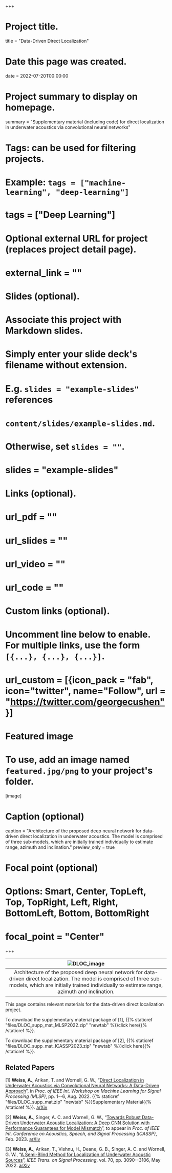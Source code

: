 +++
# Project title.
title = "Data-Driven Direct Localization"

# Date this page was created.
date = 2022-07-20T00:00:00

# Project summary to display on homepage.
summary = "Supplementary material (including code) for direct localization in underwater acoustics via convolutional neural networks"

# Tags: can be used for filtering projects.
# Example: `tags = ["machine-learning", "deep-learning"]`
# tags = ["Deep Learning"]

# Optional external URL for project (replaces project detail page).
# external_link = ""

# Slides (optional).
#   Associate this project with Markdown slides.
#   Simply enter your slide deck's filename without extension.
#   E.g. `slides = "example-slides"` references
#   `content/slides/example-slides.md`.
#   Otherwise, set `slides = ""`.
# slides = "example-slides"

# Links (optional).
# url_pdf = ""
# url_slides = ""
# url_video = ""
# url_code = ""

# Custom links (optional).
#   Uncomment line below to enable. For multiple links, use the form `[{...}, {...}, {...}]`.
# url_custom = [{icon_pack = "fab", icon="twitter", name="Follow", url = "https://twitter.com/georgecushen"}]

# Featured image
# To use, add an image named `featured.jpg/png` to your project's folder.
[image]
  # Caption (optional)
  caption = "Architecture of the proposed deep neural network for data-driven direct localization in underwater acoustics. The model is comprised of three sub-models, which are initially trained individually to estimate range, azimuth and inclination."
  preview_only = true
  # Focal point (optional)
  # Options: Smart, Center, TopLeft, Top, TopRight, Left, Right, BottomLeft, Bottom, BottomRight
  # focal_point = "Center"

+++

| ![DLOC_image](/img/CNN_localization_image.png) |
|:--:|
| Architecture of the proposed deep neural network for data-driven direct localization. The model is comprised of three sub-models, which are initially trained individually to estimate range, azimuth and inclination. |

This page contains relevant materials for the data-driven direct localization project.

To download the supplementary material package of [1], {{% staticref "files/DLOC_supp_mat_MLSP2022.zip" "newtab" %}}click here{{% /staticref %}}.

To download the supplementary material package of [2], {{% staticref "files/DLOC_supp_mat_ICASSP2023.zip" "newtab" %}}click here{{% /staticref %}}.


## **Related Papers** ##

[1] **Weiss, A.**, Arikan, T. and Wornell, G. W., “[Direct Localization in Underwater Acoustics via Convolutional Neural Networks: A Data-Driven Approach](https://ieeexplore.ieee.org/document/9943512)”, in _Proc. of IEEE Int. Workshop on Machine Learning for Signal Processing (MLSP)_, pp. 1--6, Aug. 2022. {{% staticref "files/DLOC_supp_mat.zip" "newtab" %}}Supplementary Material{{% /staticref %}}. [arXiv](https://arxiv.org/pdf/2207.10222.pdf)

[2] **Weiss, A.**, Singer, A. C. and Wornell, G. W., “[Towards Robust Data-Driven Underwater Acoustic Localization: A Deep CNN Solution with Performance Guarantees for Model Mismatch](https://ieeexplore.ieee.org/abstract/document/10094981)”, to appear in _Proc. of IEEE Int. Conference on Acoustics, Speech, and Signal Processing (ICASSP)_, Feb. 2023. [arXiv](https://arxiv.org/pdf/2305.17920.pdf)

[3] **Weiss, A.**, Arikan, T., Vishnu, H., Deane, G. B., Singer, A. C. and Wornell, G. W., “[A Semi-Blind Method for Localization of Underwater Acoustic Sources](https://ieeexplore.ieee.org/document/9773981)”, _IEEE Trans. on Signal Processing_, vol. 70, pp. 3090--3106, May 2022. [arXiv](https://arxiv.org/pdf/2110.14767.pdf)
